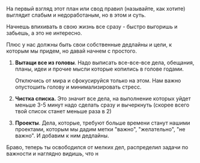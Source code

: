 На первый взгляд этот план или свод правил (называйте, как хотите) выглядит слабым и недоработаным, но в этом и суть.

Начнешь впихивать в свою жизнь все сразу - быстро выгоришь и забьешь, а это не интересно. 

Плюс у нас должны быть свои собственные дедлайны и цели, к которым мы придем, но давай начнем с простого.

1. **Вытащи все из головы**. Надо выписать все-все-все дела, обещания,  планы, идеи и прочие мысли которые копились в голове годами. 
   
   Отключись от мира и сфокусируйся только на этом. Нам важно опустошить голову и минимализировать стресс.
   
2. **Чистка списка.** Это значит все дела, на выполнение которых уйдет меньше 3-5 минут надо сделать сразу и вычеркнуть (скорее всего твой список станет меньше раза в 2)

3. **Проекты**. Дела, которые, требуют больше времени станут нашими проектами, которым мы дадим метки "важно", "желательно", "не важно". И добавим к ним дедлайны.

Браво, теперь ты освободился от мелких дел, распределил задачи по важности и наглядно видишь, что н


